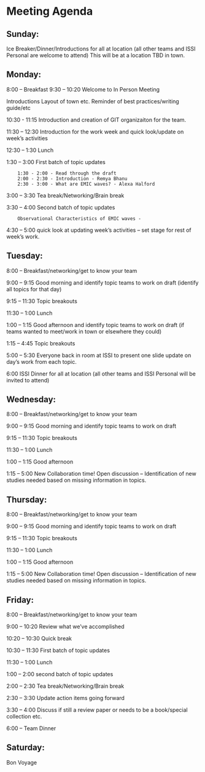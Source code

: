 # Meeting Agenda

## Sunday: 
Ice Breaker/Dinner/Introductions for all at location (all other teams and ISSI Personal are welcome to attend)  This will be at a location TBD in town. 

## Monday: 
8:00 – Breakfast
9:30 – 10:20 Welcome to In Person Meeting 

Introductions
Layout of town etc. 
Reminder of best practices/writing guide/etc 

10:30 - 11:15 Introduction and creation of GIT organizaiton for the team. 


11:30 – 12:30 Introduction for the work week and quick look/update on week’s activities 

12:30 – 1:30 Lunch 

1:30 – 3:00 First batch of topic updates 

		1:30 - 2:00 - Read through the draft
		2:00 - 2:30 - Introduction - Remya Bhanu
		2:30 - 3:00 - What are EMIC waves? - Alexa Halford

3:00 – 3:30 Tea break/Networking/Brain break 

3:30 – 4:00 Second batch of topic updates 

 		Observational Characteristics of EMIC waves - 

4:30 – 5:00 quick look at updating week’s activities – set stage for rest of week’s work. 

## Tuesday: 
8:00 – Breakfast/networking/get to know your team

9:00 – 9:15 Good morning and identify topic teams to work on draft (identify all topics for that day) 

9:15 – 11:30 Topic breakouts 

11:30 – 1:00 Lunch

1:00 – 1:15 Good afternoon and identify topic teams to work on draft (if teams wanted to meet/work in town or elsewhere they could) 

1:15 – 4:45 Topic breakouts 

5:00 – 5:30 Everyone back in room at ISSI to present one slide update on day’s work from each topic. 

6:00 ISSI Dinner for all at location (all other teams and ISSI Personal will be invited to attend) 

## Wednesday: 
8:00 – Breakfast/networking/get to know your team

9:00 – 9:15 Good morning and identify topic teams to work on draft

9:15 – 11:30 Topic breakouts 

11:30 – 1:00 Lunch

1:00 – 1:15 Good afternoon 

1:15 – 5:00 New Collaboration time! Open discussion – Identification of new studies needed based on missing information in topics. 

## Thursday: 
8:00 – Breakfast/networking/get to know your team

9:00 – 9:15 Good morning and identify topic teams to work on draft

9:15 – 11:30 Topic breakouts 

11:30 – 1:00 Lunch

1:00 – 1:15 Good afternoon 

1:15 – 5:00 New Collaboration time! Open discussion – Identification of new studies needed based on missing information in topics. 

## Friday: 
8:00 – Breakfast/networking/get to know your team

9:00 – 10:20 Review what we’ve accomplished

10:20 – 10:30 Quick break

10:30 – 11:30 First batch of topic updates 

11:30 – 1:00 Lunch 

1:00 – 2:00 second batch of topic updates 

2:00 – 2:30 Tea break/Networking/Brain break

2:30 – 3:30 Update action items going forward 

3:30 – 4:00 Discuss if still a review paper or needs to be a book/special collection etc. 

6:00 –  Team Dinner

## Saturday: 
Bon Voyage 




